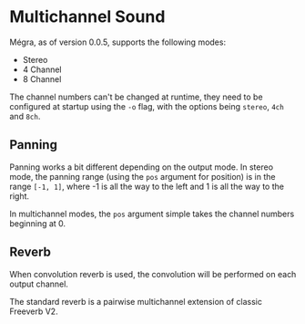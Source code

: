 # Multichannel Sound

Mégra, as of version 0.0.5, supports the following modes:

* Stereo
* 4 Channel
* 8 Channel

The channel numbers can't be changed at runtime, they need to be configured at startup using the `-o` flag, with the options being `stereo`, `4ch` and `8ch`.

## Panning

Panning works a bit different depending on the output mode. In stereo mode, the panning range (using the `pos` argument for position) is in the range `[-1, 1]`, where -1 is all the way to the left and 1 is all the way to the right.

In multichannel modes, the `pos` argument simple takes the channel numbers beginning at 0.

## Reverb

When convolution reverb is used, the convolution will be performed on each output channel.

The standard reverb is a pairwise multichannel extension of classic Freeverb V2.


